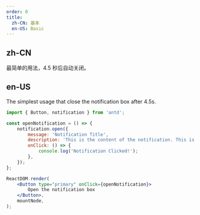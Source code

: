 ```yaml
---
order: 0
title:
  zh-CN: 基本
  en-US: Basic
---
```


## zh-CN

最简单的用法，4.5 秒后自动关闭。

## en-US

The simplest usage that close the notification box after 4.5s.

```jsx
import { Button, notification } from 'antd';

const openNotification = () => {
	notification.open({
		message: 'Notification Title',
		description: 'This is the content of the notification. This is the content of the notification. This is the content of the notification.',
		onClick: () => {
			console.log('Notification Clicked!');
		},
	});
};

ReactDOM.render(
	<Button type="primary" onClick={openNotification}>
		Open the notification box
	</Button>,
	mountNode,
);
```
